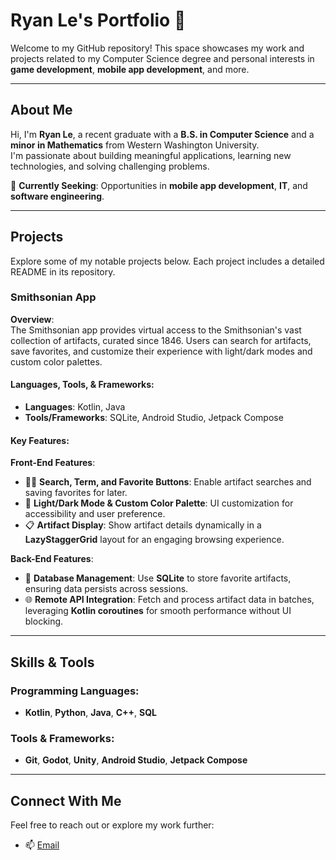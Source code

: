 # Ryan Le's Portfolio 👋

Welcome to my GitHub repository! This space showcases my work and projects related to my Computer Science degree and personal interests in **game development**, **mobile app development**, and more.

---

## **About Me**
Hi, I'm **Ryan Le**, a recent graduate with a **B.S. in Computer Science** and a **minor in Mathematics** from Western Washington University.  
I'm passionate about building meaningful applications, learning new technologies, and solving challenging problems.  

🎯 **Currently Seeking**: Opportunities in **mobile app development**, **IT**, and **software engineering**.  

---

## **Projects**
Explore some of my notable projects below. Each project includes a detailed README in its repository.

### **Smithsonian App**
**Overview**:  
The Smithsonian app provides virtual access to the Smithsonian's vast collection of artifacts, curated since 1846. Users can search for artifacts, save favorites, and customize their experience with light/dark modes and custom color palettes.

#### **Languages, Tools, & Frameworks**:
- **Languages**: Kotlin, Java
- **Tools/Frameworks**: SQLite, Android Studio, Jetpack Compose

#### **Key Features**:

**Front-End Features**:
- 🕵️‍♂️ **Search, Term, and Favorite Buttons**: Enable artifact searches and saving favorites for later.
- 🎨 **Light/Dark Mode & Custom Color Palette**: UI customization for accessibility and user preference.
- 📋 **Artifact Display**: Show artifact details dynamically in a **LazyStaggerGrid** layout for an engaging browsing experience.

**Back-End Features**:
- 📂 **Database Management**: Use **SQLite** to store favorite artifacts, ensuring data persists across sessions.
- 🌐 **Remote API Integration**: Fetch and process artifact data in batches, leveraging **Kotlin coroutines** for smooth performance without UI blocking.

---

## **Skills & Tools**

### **Programming Languages**:
- **Kotlin**, **Python**, **Java**, **C++**, **SQL**

### **Tools & Frameworks**:
- **Git**, **Godot**, **Unity**, **Android Studio**, **Jetpack Compose**

---

## **Connect With Me**
Feel free to reach out or explore my work further:
- 📫 [Email](mailto:ryan.le@example.com)
